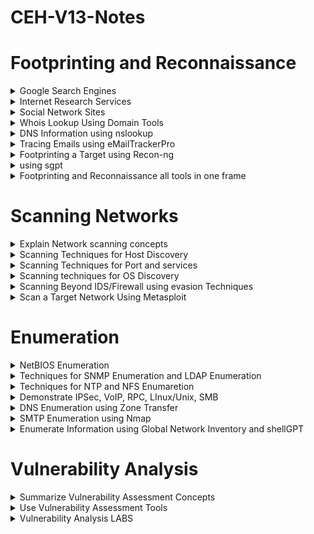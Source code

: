# CEH-V13-Notes
# Footprinting and Reconnaissance

<details>
<summary>Google Search Engines</summary>   

* Popular Google advanced search operators :~
  - site: 
  - filetype: 
  - allinurl: 
  - inurl: 
  - intext:
  - allintitle: 
  - intitle: 
  - inanchor: 
  - allinanchor:
  - cache: 
  - link: 
  - location:

* Some Websites For Research Puspose :~
  - Google Hacking Database(Exploits Database)
    * Reconnaissance — find exposed pages, directories and entry points
    * Sensitive-data discovery — locate leaked credentials, backups, config files, logs
    * Attack-surface mapping — understand what an attacker could reach

    ```console 
        https://www.exploit-db.com/google-hacking-database
    ```
  - Shodan
    * Asset discovery — find internet-connected devices (cameras, routers, servers)
    * Exposure detection — spot devices with open ports or default/weak configs
    * Vulnerability spotting — identify services with known CVEs from banners 
    * Threat intelligence — see attacker-accessible targets and trends

    ```console
        https://www.shodan.io/dashboard
    ```    
</details>

<details>
<summary>Internet Research Services</summary>
  
* Finding a top level domains and Sub Domains :~
  - Netcraft
    * Hosting & IP info — current IP(s), ASN, and hosting provider
    * Server software & headers — web server (Apache, nginx, IIS), versions (if visible), HTTP headers
    * SSL/TLS details — cert issuer, expiry, SANs (subject alt names)
    * Technology hints — detected web technologies, frameworks, CMS (sometimes)
    * Phishing / takedown reports — Netcraft tracks phishing reports and can flag malicious sites
    * Reverse IP / virtual hosts — what other domains are hosted on the same IP (shared hosting)
    * Risk/Threat intelligence — in some paid tiers you get richer threat signals and aggregator data
    ```console
        https://www.netcraft.com/platform/threat-intelligence/reporting-and-dashboards
    ```    
</details>

<details>
<summary>Social Network Sites</summary>

* TheHarvester :~
  - Purpose: Passive information gathering / OSINT
  - Finds: email addresses, hostnames, subdomains, virtual hosts, employee names, and URLs from public sources
  - When to use: Early in reconnaissance/footprinting to enumerate targets and gather leads for further (authorized) testing
* Buzzsumo :~
  - Monitor public mentions (your company, products, executives)
  - Detect possible leaks / impersonations early
  - Collect OSINT for phishing or threat-intel training  
  ```console
      https://buzzsumo.com
  ```    
* Nmap :~
  - Nmap (Network Mapper) is an open-source security tool used to discover hosts and services on a computer network by sending packets and analyzing the responses
    * It shows what devices are on a network
    * Which ports/services they’re running
    * And helps test security & firewall rules
  - Nmap Types :~
    * Host-discovery / basic  
      * Ping scan (-sn) — discover live hosts without port scanning
        * Example: nmap -sn 192.168.1.0/24

    * TCP scans
      * SYN scan (half-open) (-sS) — fast, stealthy; preferred for stealthy port discovery
        * Example: nmap -sS 10.0.0.5

      * Connect scan (-sT) — uses full TCP connect(); use when you lack raw-socket privileges
        * Example: nmap -sT 10.0.0.5

      * TCP ACK (-sA) — map firewall rules / determine if ports are filtered
        * Example: nmap -sA target.com

      * Idle (Zombie) scan (-sI) — highly stealthy, uses a third-party "zombie" host to probe target
        * Example: nmap -sI zombie_ip target_ip

    * Special TCP flag scans (evade/troubleshoot)
      * FIN (-sF), NULL (-sN), Xmas (-sX) — firewall evasion / fingerprinting legacy stacks
        * Example: nmap -sF target.com

    * UDP & other protocol scans
      * UDP scan (-sU) — find UDP services (slower, noisy)
        * Example: nmap -sU -p 53,161 target.com
      
      * IP protocol scan (-sO) — discover which IP protocols (ICMP, IGMP, etc.) are supported
        * Example: nmap -sO target.com

    * Service & OS detection
      * Service/version detection (-sV) — identify service names and versions
        * Example: nmap -sV target.com

      * OS detection (-O) — attempt OS fingerprinting
        * Example: nmap -O target.com

      * Aggressive (-A) — OS + version + script scan + traceroute (all-in-one, noisy)
        * Example: nmap -A target.com

    * Scripting & vulnerability scans
      * NSE scripts (--script) — run scripts for discovery, vulnerability checks, brute force, etc
        * Example: nmap --script=vuln target.com or nmap --script=default,safe target.com

      * Service-specific scripts (e.g., --script smb*) — targeted checks

    * Scanning controls / evasion
      * Port range / all ports (-p 1-65535 or -p-) — scan specific or all ports

      * Disable host discovery (-Pn) — treat hosts as up (useful when ping is blocked)

      * Timing templates (-T0..-T5) — slow stealth (-T0) to fast (-T5)

      * Fragmentation (-f) / decoys (-D) / spoofing — evasion/obfuscation techniques (can be noisy or hostile)

    * IPv6 and other modes
      * IPv6 scanning — Nmap supports IPv6 targets (use IPv6 address directly)

      * SCTP scan (--sctp) — scan SCTP services if needed

* Sherlock :~
  - Sherlock is an open-source OSINT tool written in Python that helps you find usernames across many social networks and websites automatically
    - Username enumeration — check if a username exists on hundreds of sites at once
    - Digital footprinting — map a person’s or brand’s online presence.
    - Investigation support — gather publicly available info for threat intel, brand protection, or law-enforcement  work.
    - Reconnaissance for red-team/social engineering — identify where a target might have accounts (defensive use only)  
</details>

<details>
<summary>Whois Lookup Using Domain Tools</summary>

* Details About Whois Domain Tool :~
  - A WHOIS domain tool is an online service or command-line utility that lets you look up the public registration information of a domain name or IP address from WHOIS databases
    - Identify domain owners — find the registrant/organization behind a domain (unless privacy-protected)
    - Gather contact info — email/phone of the registrar or abuse contacts
    - Timeline checks — see when the domain was created/updated/when it expires
    - Detect suspicious domains — compare registration dates, patterns, and registrars to spot phishing or fake sites
    - Map infrastructure — see related domains, name servers, IPs
    - Incident response — get registrar abuse contacts to report malware or phishing
    ```console
        https://whois.domaintools.com/
    ```   
* IP2Location :~
  - IP2Location is a commercial / database & API service that maps an IP address to geographic and related metadata (country, region, city, ISP, latitude/longitude, time zone, proxy/VPN flags, ASN, domain, etc.)  
  ```console
      https://www.ip2location.com/
  ```      
</details> 

<details>
<summary>DNS Information using nslookup</summary>

* DNSDumpster :~
  - A free web-based reconnaissance tool that enumerates a domain’s DNS records and public attack surface and visualizes relationships (subdomains → IPs → netblocks). It scrapes DNS, CRT logs, public DNS servers, and passive sources to build a domain map
    - Quick subdomain discovery — find subdomains that might be forgotten (dev, staging, old service
    - DNS record snapshot — see A, AAAA, MX, NS, TXT, SOA, and PTR records in one view
    - Mapping & visualization — network graph showing hosts, IPs, and associated netblocks (great for reports)
    - Email infrastructure checks — reveals MX servers and mail hosts you should verify (SPF/DMARC gaps)
    - Public exposure spotting — discover exposed services, cloud-hosted assets and orphaned hosts
    - Triage & prioritization — fast way to find high-risk targets for further assessment (shodan, nmap)
    -  Evidence for incident response — timeline / snapshot useful when investigating domain-related incidents
    ```console
            https://dnsdumpster.com/
    ```    
* nslookup(using in cmd) :~
  - A command-line tool to query DNS records for a domain or IP
  - commands
    - nslookup
    - set type=a (a=A record)
    - www.certifiedhacker.com(domain name)
    - set type=cname
    - certifiedhacker.com(non-authoritative name)
    - set type=a(if we wnt the primary email ip address u can use it again)
    - enter primary email address
  - for example DNS records:
    - mx = for mail
    - ns = for servers
    - a = for ipv4
    - aaaa = for ipv6

* Kloth.net(website for nslookup and searching records) :~
  - Kloth.net is an online DNS lookup tool that allows users to query various DNS record types (A, MX, TXT, NS, etc.) for any domain from an external resolver, useful for passive reconnaissance and troubleshooting
      ```console
         https://www.kloth.net/
      ```   
* MXtoolbox(Find Domain Name) :~
  - MXToolbox is a free/commercial online toolkit for checking and troubleshooting email, DNS, and network services. It started as a “Mail eXchanger (MX) lookup” tool but now includes many tests
    - DNS lookups — A, AAAA, MX, TXT, SPF, DKIM, DMARC records
    - Blacklist checks — see if an IP/domain is on spam or malware blocklists
    - SMTP diagnostics — test mail servers, open relays, and routing problems
    - Domain health audits — one-click scan for common misconfigurations
    - Traceroute & ping — quick reachability tests
    - Whois / ASN info — see registrar and network details
    - Monitoring — continuous alerts if your mail server or DNS goes down or gets blacklisted
      ```console
          https://mxtoolbox.com/SuperTool.aspx?action=a%3agoogle.com&run=toolpage#
      ```
* DNS Record Types :~
  - A	- Maps a hostname to an IPv4 address
  - AAAA - Maps a hostname to an IPv6 address
  - CNAME	- Canonical Name — alias one name to another (e.g. www → example.com)
  - MX - Mail eXchanger — tells which servers handle email for the domain
  - NS - Name Server — lists the authoritative DNS servers for the domain
  - SOA - Start of Authority — contains admin info, serial numbers, refresh times for the zone
  - TXT -	Free-text data; commonly used for SPF, DKIM, DMARC, verification tokens          
</details>

<details>
<summary>Tracing Emails using eMailTrackerPro</summary>

* eMailTrackerpro :~
  - EmailTrackerPro is a web/email-tracking service that lets you track emails — who opened them, when, from what IP/location, which device, and what links were clicked. It usually works by embedding tracking pixels or tracked links in outgoing messages
  ```console
         https://emailtrackerpro.en.softonic.com/
  ```   
</details>

<details>
<summary>Footprinting a Target using Recon-ng</summary>

* Reon-ng :~
  - Recon-ng is an open-source web reconnaissance framework that automates OSINT gathering, helping security professionals collect, organize, and analyze information about domains, hosts, and people
  ```console
  - some commands
    - recon-ng  -  (for opening the recon in terminal)
    - marketplace install all  -  (where we are install all modules what we need)
    - workspace create workspacename  -  (this command we use for creating the workspace)
    - workspace load workspacename  -  (used for load existing workspace)
    - workspace remove workspacename  -  (for remove existing workspace)
    - db intert domains  -  (used to add the domain name)
    - modules load modulesname  -  (used for load the modules)
    - back  -  (used to come back to the privious module)
  ```
</details>

<details>
<summary>using sgpt</summary>
 
 * sgpt :~
  - sgpt is a small CLI (command-line) tool that lets you talk to OpenAI’s GPT (ChatGPT) from your terminal.
It’s basically a wrapper around the OpenAI API.
  - commands
    - sgpt "--------------" or
    - sgpt --chat nameofthetopic --shell "---------------"

</details>

<details>
<summary>Footprinting and Reconnaissance all tools in one frame</summary>

* Google dorks — like a metal detector that finds sensitive scraps buried in Google’s search results
* Google exploits (GHDB) — a cookbook of proven search recipes attackers use to uncover exposed secrets
* Shodan — a search engine that treats the Internet like a city and shows you every unlocked door and window
* Netcraft — a historical ledger that tells you who built a website, where it’s hosted, and how its ownership moved over time
* TheHarvester — a digital trawl net that scoops up public emails, hosts, and subdomains from the open web
* BuzzSumo — a social barometer that shows which headlines and posts make people react and share
* Nmap — an X-ray machine for networks that reveals which services and ports are alive under the skin
* Sherlock — a social media bloodhound that sniffs out where a username appears across the web
* Whois / DomainTools — the domain’s ID card showing who registered it and when
* IP2Location — a map app that pins an IP to a rough geographic and network address
* nslookup — a quick phonebook query to ask DNS “what’s the address for this name?”
* MXToolbox — a Swiss Army knife for checking email and DNS health at a glance
* Meltigo — (aggregator-style tool) a quick index that gathers scattered public traces of an email/username into one view
* Recon-ng — a modular assembly line that automates OSINT tasks and produces organized recon outputs
* DNS Dumpster — a satellite snapshot that maps a domain’s DNS landscape and forgotten subdomains
* Kloth.net — a simple external DNS lookup window you can use when your local resolver lies to you
* EmailTrackerPro — a tracker’s motion sensor that logs when an email is opened and from roughly where
* sgpt — a terminal-based assistant that brings ChatGPT into your shell like a pocket consultant

</details>


# Scanning Networks

<details>
<summary>Explain Network scanning concepts</summary>

* concepts :~
  - URG - Urgent
  - PUSH - push
  - ACK - Acknownledgment
  - FIN - finish
  - RST - reset
  - SYN - synchronice
</details>

<details>
<summary>Scanning Techniques for Host Discovery</summary>

* using Nmap :~
  - ICMP ping scan
    - ICMP Echo ping - nmap -sn -PE <target ip>
      - ICMP Echo ping sweep 
    - ICMP timestamp ping - nmap -sn -PP <target ip>
    -  ICMP address mak ping - nmap -sn -PM <target ip>
  - ARP ping scan - nmap -sn -PR <target ip>
  - UDP ping scan - nmap -sn -PU <target ip>
  - TCP ping scan
    - TCP SYN ping - nmap -sn -PS <target ip>
    - TCP ACK ping - nmap -sn -PA <target ip>
  - IP protocal ping scan - nmap -sn -PO <target ip> 
  - Ping sweep tools
    - Angry ip Scanner
    - Advance ip scanner
</details>

<details>
<summary>Scanning Techniques for Port and services</summary>

* port scanning techniques using Nmap :~
  - TCP Scanning
    - TCP full open scan - nmap -sT -v <target ip>
    - Stealth TCP scanning methods
      - Half-open scan - nmap -sS -v <target ip>
      - Inverse TCP flag Scan - nmap -(sF, sN, sX) -v <target ip>
        - Xmas scan - nmap -sX -v <target ip>
        - FIN scan - nmap -sF -v <target ip>
        - NULL scan - nmap -sN -v <target ip>
      - ACK flag probe scan - nmap -sA -v <target ip>
        - TTL-based scan - nmap -sA -ttl 100 -v <target ip>
        - window scan - nmap -sA -sW -v <target ip>
    - IDLE/IPID header scan - nmap -Pn -p- -sl<zombie><target>  
  - UDP scanning
  - SCTP scanning
    - SCTP INIT scanning - nmap -sY -v <target ip>
    - SCTP Cookie ECHO scanning - nmap -sZ -v <target ip>
  - SSDP scanning
  - IPv6 scanning
  - service version discovery - nmap -sV <target ip>
  - tool:
    - zenmap(you can use zenmap in windows as well as nmap in linux terminal)
</details>

<details>
<summary>Scanning techniques for OS Discovery</summary>

* Identify Target system OS :~
  - Linux = TTL(Time to live)-64
  - FreeBSD = TTL(Time to live)-64
  - OpenBSD = TTL(Time to live)-255
  - windows = TTL(Time to live)-128
  - Cisco Routers = TTL(Time to live)-255
  - Solaries = TTL(Time to live)-255
  - AIX = TTL(Time to live)-255
  
  - Command for OS Discovery :~ nmap -O <target ip>
  - nmap --script smb-os-discovery.nse <target ip>
</details>

<details>
<summary>Scanning Beyond IDS/Firewall using evasion Techniques</summary>

* Packet Fragmentation = nmap -f <target ip> 
* Source Routing
* Source port manupulation = nmap -g <port no> <target ip>
* IP Address Decoy
   - nmap -D RND(random namber of decoys):10 <target>
   - nmap -D decoy1, decoy2, decoy3,...etc
* IP Address Spoofing
  - using Hping3 for ip address spoofing = Hping3 www.certifiedhacker.com -a <target>
* MAC Address Spoofing = nmap -sT -Pn --spoof-mac <range like 0,1,2....> <target ip>
* Creating Custom
* Randomaizing host order and sending Bad checksums
  - randomized host order = nmap --randomize-hosts <target ip>
  - sending bad checksums = nmap --badsum <target ip>
* Proxy Servers 
* Anonymizers
* wireshark one filter = ip.src == <target ip> 
</details>

<details>
<summary>Scan a Target Network Using Metasploit</summary>

* Metasploit :~ 
  - commands :
  ```console 
             sudo su
             msfconsole
             nmap -Pn -sS -A -oX test <target ip range>
             search <module name>
             use <module name>
             set RHOSTS <ip range>
             set THREADS 50 or 10
  ```
</details>

# Enumeration
<details>
<summary>NetBIOS Enumeration</summary>

* Netbios :~ 
    netbios = network basic input and output system(port 137,138,139)
* NetBIOS Enumeration using Windows Command-Line Utilities :~
  - Commands:
    - net(this is for netbios help)
    - nbtstat -a <target system ip>
      - -a = displays the NetBIOS name table of a remote computer
    - nbtstat -c
      - -c = lists the contents of the NetBIOS name cache of the remote computer
</details>

<details>
<summary>Techniques for SNMP Enumeration and LDAP Enumeration</summary>

* SNMP = Simple Network Managment Protocol(port 161,162)
  - command : 
    - snmpwalk -v1 -c public <target ip>
    - nmap -sU -p 161 --script=snmp processes <target ip>

* SNMP Enumeration using SnmpWalk :~
 ```console 
      nmap -sU -p 161 --script=snmp-sysdescr <target ip>  
      nmap -sU -p 161 --script=snmp-processes <target ip>
      nmap -sU -p 161 --script=snmp-win32-software <target ip>
      nmap -sU -p 161 --script=snmp-interface <target ip> 
 ``` 

* SNMP Enumaretion using SNMPwalk with SGPT :~ 
  -     
* LDAP = Lightweight Directory Access Protocal :~
  - Using Active Directory Explorer (AD Explorer):
    - Tool: Active Directory Explorer
</details>

<details>
<summary>Techniques for NTP and NFS Enumaretion</summary>

* NTP = Network Time protocal
* NFS = Network File System
* NFS Enumeration using RPCScan and SuperEnum :~
  - NFS is for server to server file trasfor
  - superenum commands:
  ```console
      //make your user into superuser
      sudo su

      //you should make your current directory to superenum directory
      cd superenum

      nmap -p 2049 <target ip>

      //we should create one .txt file with target ip address
      echo "10.10.1.19">><txt file name with .txt>

      //this is for run the superenum
      ./superenum

      //after run the superenum we have to type the doc name or file name
      filename.txt
      
      //we complete the superenum and exit from superenum directory
      cd ..
  ```
  - RCP Scan Commands:
  ```console
      cd RPCscan(we sholud make your current directory to RPCscan directory)
      python3 rpc-scan.py <target ip> --rpc
  ```    


</details>

<details>
<summary>Demonstrate IPSec, VoIP, RPC, LInux/Unix, SMB</summary>

 * IPSec = Internet Protocal Security
 * VoIP = Voice Over Internet Protocal 
 * RPC = Remote Proedure Call 
 * SMB = Server Message Block(port TCP 445)

 //Additional info:
 * SAMBA = its used in linux/unix operating system and used for converting or help in file sharing and printers from one OS to Another OS like windows OS to Linux OS.
</details>

<details>
<summary> DNS Enumeration using Zone Transfer</summary>

* A DNS Zone Transfer is a mechanism used to copy DNS records from one DNS server (usually the master/primary) to another (secondary).
 - before we go for zone transfer first find out the Authoritative name sever for sending request
 - commands:
  ```console
       dig ns <domain name>
         dig = Domain Information Groper(this is a command in dns zone transfer in linux os system)
         NS = Name server

       dig @<server_name> <domain_name> <service>
       for example: dig @example.com www.certifiedhacker.com axfr
         @ = the @ symbol is used to specify the DNS server
         AXFR = A-Authoritative, XFR-transfer  

      //whether its fails go to windows server and perform nslookup in command promt
      nslookup
      set querytype=soa
      <domain_name>

      //whether it fails use this and make primary server into Authoritative server
      ls -d <primary server name>
  ```
</details>

<details>
<summary>SMTP Enumeration using Nmap</summary>

* SMTP = Simple Mail Transfer Protocal 
* Port = 25
* commands: 
   ```console
    nmap -p 25 --script=smtp-enum-users <target_ip>
   ``` 
   ```console
    nmap -p 25 --script=smtp-open-relay <target_ip>
   ``` 
   ```console
    nmap -p 25 --script=smtp-commands <target_ip>
   ```  
</details>

<details>
<summary>Enumerate Information using Global Network Inventory and shellGPT</summary>

* Enumerate Information using Global Network Inventory :~
  - It’s a complete list (database) of all devices, systems, IPs, and services that exist on an organization’s entire network — across all branches, cloud, and local servers
* Tool: Global Network Inventory 
```console
  2cb2906a64c34654b0f0cb2271a6712d
```
```console
  https://github.com/zeroday-studio/CEH-V13-notes.git
```  
* Enumeration Using SGPT :~
  - sgpt --shell "Perform NetBIOS enumeration on target IP 10.10.1.11"
  - sgpt --shell "Get NetBIOS info for IP 10.10.1.11 and display the associated names" 
  - sgpt --shell "Enumerate NetBIOS on target IP 10.10.1.22 with nmap"
  - sgpt --chat enum --shell "Perform SNMP enumeration on target IP 10.10.1.22 using SnmpWalk and display the result here"
  - sgpt --chat enum --shell "Perform SNMP enumeration on target IP 10.10.1.22 using nmap and display the result here"
  - sgpt --chat enum --shell "Perform SNMP processes on target IP 10.10.1.22 using nmap and display the result here"
  - sgpt --chat enum --shell "Perform SMTP enumeration on target IP 10.10.1.19."
  - sgpt --chat enum --shell "Use Nmap to perform DNS Enumeration on target domain www.certifiedhacker.com"
  - sgpt --chat enum --shell "Use dig command to perform DNS cache snooping on target domain www.certifiedhacker.com using recursive method. Use DNS server IP as 162.241.216.11"
  - sgpt --chat enum --shell "Use dig command to perform DNS cache snooping on the target domain www.certifiedhacker.com using non-recursive method. Use DNS server IP as 162.241.216.11"
  - sgpt --shell "Perform IPsec enumeration on target IP 10.10.1.22 with Nmap
  - sgpt --shell "Scan the target IP 10.10.1.22 for the port using SMB with Nmap"
  - sgpt --chat enum --shell "Develop and execute a script which will automate various network enumeration tasks on target IP range 10.10.1.0/24"
</details>

# Vulnerability Analysis
<details>
<summary>Summarize Vulnerability Assessment Concepts</summary>

* Classification of vulnerability :~
  - Mis/Weak Configuration
  - Application Flaws
  - poor path Managment
  - Design Flaws
  - Third-Party risks

* Vulnerability Scoring Systems and Database :~
  - CVSS = Common Vulnerability Scoring System
    - none - 0.0
    - Low - 0.1-3.9
    - Medium - 4.0-6.9
    - High - 7.0-8.9
    - Critical - 9.0-10.0
  - CVE = Common Vulnerability and Exposure
  - NVD = National Vulnerability Database
    - this is USA based Repository
  - CWE = Common Weakness Enumeration

* Vulnerability Management Lifecycle :~
  - Pre-Assessment phase
    - Identify Assets: we have to list which is very important in our network or our organization
    - Create a baseline: taking a snapshot of your systems current health before you start fixing anythig
  - Vulnerability Assessment phase
    - Vulnerability Scan: we have to scan our network or organization's vulnerability before we going to fix something
    - Vulnerability Analysis: we have to analys the vulnerability what we scan
  - post-assessment phase
    - Risk Assessment: Process of analysing and Prioritizing the vulnerabilities you discoverd and make sure which vulnerability containing more risk and we will go through that first
    - Remidiation: this step is for fixing, patching or removing the bugs in vulnerability
    - verification: we have to verify the process what we done now 
    - Monitoring: we have to monitor all steps and all the security option once we done all the steps

* Types of Vulnerability Scanning :~
  - External Scanning 
  - Internal Scanning 
  - Host-Based Scanning 
  - Network-Based Scanning
  - Application Scanning 
  - Credential Scanning 
  - Non-Credential Scanning
  - Manual Scanning
  - Automated Scanning    

* Analyze Vulnerability Assassment Reports :~
  - Executive Summary
  - Assessment overview
  - findings
  - Risk Assessment
  - Recommendations
  - Appendices and Supporting information
  - Conclusion
  - follow-up Actions and Timeline
  - Glossary of terms
</details>

<details>
<summary>Use Vulnerability Assessment Tools</summary>

* Tools :~
  - Nessus
  - Greenbone Security Assistant(OpenVAS)
  - Nikto(Coomand-line tool)
  - Equixly(AI-Powered Vulnerability Assessment Tool)
  - Smart Scanner(AI-Powered Vulnerability Assessment Tool)
  - skipfish(command-line tool)
</details>

<details>
<summary>Vulnerability Analysis LABS</summary>

* Vulnerability Research in Common Weakness Enumeration (CWE) :~
  - website : 
  ```console
      https://cwe.mitre.org
  ```
* Vulnerability Analysis Using OpenVAS :~
  - Command: 
    //run this docker command to open the openvas in web browser
  ```console
    docker run -d -p 443:443 --name openvas mikesplain/openvas
  ```
  - website name : Greenbone security assistant
    //after run the docker command in linux os terminal use this ip address on web browser and after you will get openvas
  ```console
    IP Address: https://127.0.0.1
  ```

* Vulnerability Analysis Using ShellGPT :~
  - sgpt --chat nikto --shell "launch nikto to execute a scan against the url www.certifiedhacker.com to identify potential vulnerabilities."
  - sgpt --chat nikto --shell "Scan the URL https://www.certifiedhacker.com to identify potential vulnerabilities with nikto"
  - sgpt --chat vuln --shell "perform a vulnerability scan on target url http://www.moviescope.com with nmap"
  - sgpt --chat vuln --shell "perform a vulnerability scan on target url http://testphp.vulnweb.com with skipfish"
</details>     

